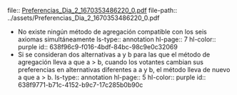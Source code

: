 file:: [Preferencias_Dia_2_1670353486220_0.pdf](../assets/Preferencias_Dia_2_1670353486220_0.pdf)
file-path:: ../assets/Preferencias_Dia_2_1670353486220_0.pdf

- No existe ningún método de agregación compatible con los seis axiomas simultáneamente
  ls-type:: annotation
  hl-page:: 7
  hl-color:: purple
  id:: 638f96c9-f016-4bdf-84bc-98c9e0c32069
- Si se consideran dos alternativas a y b para las que el método de agregación lleva a que a > b, cuando los votantes cambian sus preferencias en alternativas diferentes a a y b, el método lleva de nuevo a que a > b.
  ls-type:: annotation
  hl-page:: 5
  hl-color:: purple
  id:: 638f9771-b71c-4152-b9c7-17c285b0b90c